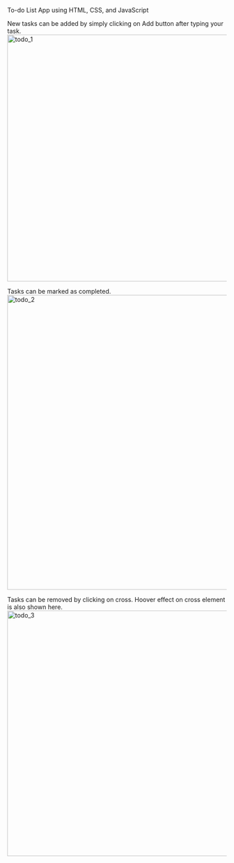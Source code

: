 To-do List App using HTML, CSS, and JavaScript

New tasks can be added by simply clicking on Add button after typing your task.
<img width="566" alt="todo_1" src="https://github.com/ertikberkay/todoList/assets/114599360/2f97bcc9-5928-4dd0-a75c-c5c50e59687c">


Tasks can be marked as completed.
<img width="676" alt="todo_2" src="https://github.com/ertikberkay/todoList/assets/114599360/de0ff84f-1fac-4f7d-a295-f067207139e7">

Tasks can be removed by clicking on cross. Hoover effect on cross element is also shown here. 
<img width="563" alt="todo_3" src="https://github.com/ertikberkay/todoList/assets/114599360/e2355af9-cd85-4a31-8757-3aa5c07e4744">
